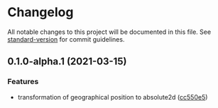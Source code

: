 # Changelog

All notable changes to this project will be documented in this file. See [standard-version](https://github.com/conventional-changelog/standard-version) for commit guidelines.

## 0.1.0-alpha.1 (2021-03-15)


### Features

* transformation of geographical position to absolute2d ([cc550e5](https://github.com/OpenHPS/openhps-symbolic/commit/cc550e58a8f30c5f50ff901ec442219bc1d949f9))
